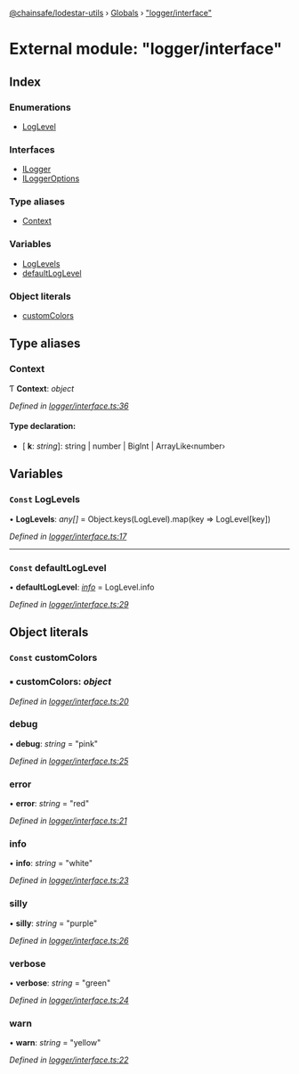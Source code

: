[@chainsafe/lodestar-utils](../README.md) › [Globals](../globals.md) › ["logger/interface"](_logger_interface_.md)

# External module: "logger/interface"

## Index

### Enumerations

* [LogLevel](../enums/_logger_interface_.loglevel.md)

### Interfaces

* [ILogger](../interfaces/_logger_interface_.ilogger.md)
* [ILoggerOptions](../interfaces/_logger_interface_.iloggeroptions.md)

### Type aliases

* [Context](_logger_interface_.md#context)

### Variables

* [LogLevels](_logger_interface_.md#const-loglevels)
* [defaultLogLevel](_logger_interface_.md#const-defaultloglevel)

### Object literals

* [customColors](_logger_interface_.md#const-customcolors)

## Type aliases

###  Context

Ƭ **Context**: *object*

*Defined in [logger/interface.ts:36](https://github.com/ChainSafe/lodestar/blob/e2d6cf7/packages/lodestar-utils/src/logger/interface.ts#L36)*

#### Type declaration:

* \[ **k**: *string*\]: string | number | BigInt | ArrayLike‹number›

## Variables

### `Const` LogLevels

• **LogLevels**: *any[]* = Object.keys(LogLevel).map(key => LogLevel[key])

*Defined in [logger/interface.ts:17](https://github.com/ChainSafe/lodestar/blob/e2d6cf7/packages/lodestar-utils/src/logger/interface.ts#L17)*

___

### `Const` defaultLogLevel

• **defaultLogLevel**: *[info](../enums/_logger_interface_.loglevel.md#info)* = LogLevel.info

*Defined in [logger/interface.ts:29](https://github.com/ChainSafe/lodestar/blob/e2d6cf7/packages/lodestar-utils/src/logger/interface.ts#L29)*

## Object literals

### `Const` customColors

### ▪ **customColors**: *object*

*Defined in [logger/interface.ts:20](https://github.com/ChainSafe/lodestar/blob/e2d6cf7/packages/lodestar-utils/src/logger/interface.ts#L20)*

###  debug

• **debug**: *string* = "pink"

*Defined in [logger/interface.ts:25](https://github.com/ChainSafe/lodestar/blob/e2d6cf7/packages/lodestar-utils/src/logger/interface.ts#L25)*

###  error

• **error**: *string* = "red"

*Defined in [logger/interface.ts:21](https://github.com/ChainSafe/lodestar/blob/e2d6cf7/packages/lodestar-utils/src/logger/interface.ts#L21)*

###  info

• **info**: *string* = "white"

*Defined in [logger/interface.ts:23](https://github.com/ChainSafe/lodestar/blob/e2d6cf7/packages/lodestar-utils/src/logger/interface.ts#L23)*

###  silly

• **silly**: *string* = "purple"

*Defined in [logger/interface.ts:26](https://github.com/ChainSafe/lodestar/blob/e2d6cf7/packages/lodestar-utils/src/logger/interface.ts#L26)*

###  verbose

• **verbose**: *string* = "green"

*Defined in [logger/interface.ts:24](https://github.com/ChainSafe/lodestar/blob/e2d6cf7/packages/lodestar-utils/src/logger/interface.ts#L24)*

###  warn

• **warn**: *string* = "yellow"

*Defined in [logger/interface.ts:22](https://github.com/ChainSafe/lodestar/blob/e2d6cf7/packages/lodestar-utils/src/logger/interface.ts#L22)*

